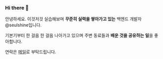 ### Hi there 👋


안녕하세요. 이것저것 실습해보며 **꾸준히 실력을 쌓아가고 있는** 백엔드 개발자 @seulshine입니다. 

기본기부터 한 걸음 한 걸음 나아가고 있으며 주변 동료들과 **배운 것을 공유하는 일**을 좋아합니다.

연락은 [메일](mailto:seulshine@gmail.com)로 부탁드립니다.

<!--
**seulshine/seulshine** is a ✨ _special_ ✨ repository because its `README.md` (this file) appears on your GitHub profile.

Here are some ideas to get you started:

- 🔭 I’m currently working on ...
- 🌱 I’m currently learning ...
- 👯 I’m looking to collaborate on ...
- 🤔 I’m looking for help with ...
- 💬 Ask me about ...
- 📫 How to reach me: ...
- 😄 Pronouns: ...
- ⚡ Fun fact: ...
-->
